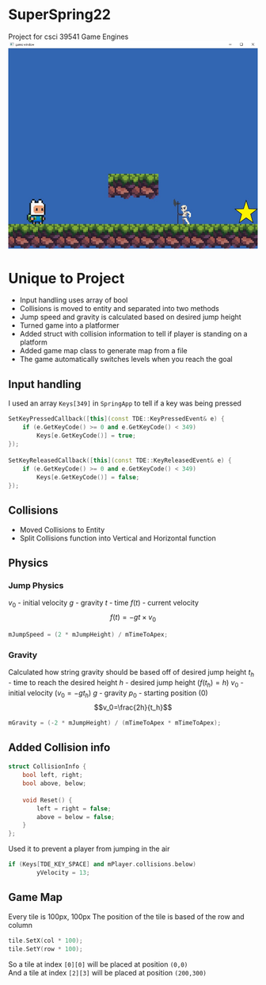 # SuperSpring22
Project for csci 39541 Game Engines
![Game Preview](game_prev.jpg)
# Unique to Project
- Input handling uses array of bool
- Collisions is moved to entity and separated into two methods
- Jump speed and gravity is calculated based on desired jump height
- Turned game into a platformer
- Added struct with collision information to tell if player is standing on a platform
- Added game map class to generate map from a file
- The game automatically switches levels when you reach the goal

## Input handling
I used an array `Keys[349]` in `SpringApp` to tell if a key was being pressed
```cpp
SetKeyPressedCallback([this](const TDE::KeyPressedEvent& e) {
	if (e.GetKeyCode() >= 0 and e.GetKeyCode() < 349)
		Keys[e.GetKeyCode()] = true;
});

SetKeyReleasedCallback([this](const TDE::KeyReleasedEvent& e) {
	if (e.GetKeyCode() >= 0 and e.GetKeyCode() < 349)
		Keys[e.GetKeyCode()] = false;
});
```
## Collisions
- Moved Collisions to Entity
- Split Collisions function into Vertical and Horizontal function
## Physics
### Jump Physics
$v_0$ - initial velocity
$g$ - gravity
$t$ - time
$f(t)$ - current velocity
$$f(t) = -gt \times v_0$$
```cpp
mJumpSpeed = (2 * mJumpHeight) / mTimeToApex;
```
### Gravity
Calculated how string gravity should be based off of desired jump height
$t_h$ - time to reach the desired height
$h$ - desired jump height ($f(t_h) = h$)
$v_0$ - initial velocity ($v_0=-gt_h$)
$g$ - gravity
$p_0$ - starting position ($0$)
$$v_0=\frac{2h}{t_h}$$
```cpp
mGravity = (-2 * mJumpHeight) / (mTimeToApex * mTimeToApex);
```
## Added Collision info 
```cpp
struct CollisionInfo {
	bool left, right;
	bool above, below;

	void Reset() {
		left = right = false;
		above = below = false;
	}
};
```
Used it to prevent a player from jumping in the air
```cpp
if (Keys[TDE_KEY_SPACE] and mPlayer.collisions.below)
		yVelocity = 13;
```
## Game Map
Every tile is 100px, 100px
The position of the tile is based of the row and column
```cpp
tile.SetX(col * 100);
tile.SetY(row * 100);
```
So a tile at index `[0][0]` will be placed at position `(0,0)` \
And a tile at index `[2][3]` will be placed at position `(200,300)`

